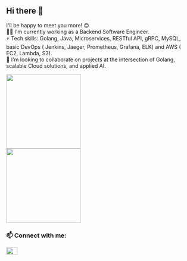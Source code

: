 ## Hi there 👋
I'll be happy to meet you more! 😊 <br>
👩🏻 I'm currently working as a Backend Software Engineer.<br>
⚡ Tech skills: Golang, Java, Microservices, RESTful API, gRPC, MySQL, basic DevOps ( Jenkins, Jaeger, Prometheus, Grafana, ELK) and AWS ( EC2, Lambda, S3).<br>
🤝 I'm looking to collaborate on projects at the intersection of Golang, scalable Cloud solutions, and applied AI.


<a href="https://github.com/ntttrang/github-readme-stats">
  <img height=200 align="center" src="https://github-readme-stats.vercel.app/api/top-langs/?username=ntttrang&layout=compact" />
</a> <br>
<a href="https://github.com/ntttrang/convoychat">
  <img height=200 align="center" src="https://github-readme-stats.vercel.app/api?username=ntttrang&show_icons=true&theme=radical" />
</a>

<br> 
<h3 align="left"> 📫 Connect with me:</h3>
<p align="left">
<!-- Icons: twitter.svg | instagram.svg |  youtube.svg-->
<a href="https://github.com/ntttrang" target="blank"><img align="center" src="https://cdn.jsdelivr.net/npm/simple-icons@3.0.1/icons/linkedin.svg" alt="" height="20" width="30" /></a>
</p>
